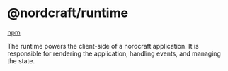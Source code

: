 # @nordcraft/runtime

[npm](https://www.npmjs.com/package/@nordcraft/runtime)

The runtime powers the client-side of a nordcraft application. It is responsible for rendering the application, handling events, and managing the state.
